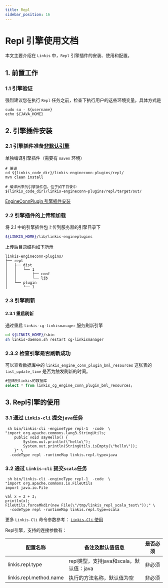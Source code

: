 ```yaml
---
title: Repl
sidebar_position: 16
---
```


# Repl 引擎使用文档

本文主要介绍在 `Linkis` 中，`Repl` 引擎插件的安装、使用和配置。

## 1. 前置工作

### 1.1 引擎验证

强烈建议您在执行 `Repl` 任务之前，检查下执行用户的这些环境变量。具体方式是
```
sudo su - ${username}
echo ${JAVA_HOME}
```

## 2. 引擎插件安装

### 2.1 引擎插件准备[非默认引擎](./overview.md)

单独编译引擎插件（需要有 `maven` 环境）

```
# 编译
cd ${linkis_code_dir}/linkis-engineconn-plugins/repl/
mvn clean install 

# 编译出来的引擎插件包，位于如下目录中
${linkis_code_dir}/linkis-engineconn-plugins/repl/target/out/
```

[EngineConnPlugin 引擎插件安装](../deployment/install-engineconn.md)

### 2.2 引擎插件的上传和加载

将 2.1 中的引擎插件包上传到服务器的引擎目录下
```bash 
${LINKIS_HOME}/lib/linkis-engineplugins
```
上传后目录结构如下所示
```
linkis-engineconn-plugins/
├── repl
│   ├── dist
│   │   └── 1
│   │       ├── conf
│   │       └── lib
│   └── plugin
│       └── 1
```
### 2.3 引擎刷新

#### 2.3.1 重启刷新
通过重启 `linkis-cg-linkismanager` 服务刷新引擎
```bash
cd ${LINKIS_HOME}/sbin
sh linkis-daemon.sh restart cg-linkismanager
```

### 2.3.2 检查引擎是否刷新成功
可以查看数据库中的 `linkis_engine_conn_plugin_bml_resources` 这张表的 `last_update_time` 是否为触发刷新的时间。

```sql
#登陆到linkis的数据库 
select * from linkis_cg_engine_conn_plugin_bml_resources;
```


## 3. Repl引擎的使用

### 3.1 通过 `Linkis-cli` 提交`java`任务

```shell
 sh bin/linkis-cli -engineType repl-1  -code  \
"import org.apache.commons.lang3.StringUtils;
    public void sayHello() {
        System.out.println(\"hello\");
        System.out.println(StringUtils.isEmpty(\"hello\"));
    }" \
  -codeType repl -runtimeMap linkis.repl.type=java
```

### 3.2 通过 `Linkis-cli` 提交`scala`任务

```shell
 sh bin/linkis-cli -engineType repl-1  -code  \
"import org.apache.commons.io.FileUtils
import java.io.File

val x = 2 + 3;
println(x);
FileUtils.forceMkdir(new File(\"/tmp/linkis_repl_scala_test\"));" \
  -codeType repl -runtimeMap linkis.repl.type=scala
```

更多 `Linkis-Cli` 命令参数参考： [`Linkis-Cli` 使用](../user-guide/linkiscli-manual.md)


Repl引擎，支持的连接参数有：

| 配置名称      | 备注及默认值信息                     | 是否必须                                   |
|-----------------|------------------------------|----------------------------------------|
| linkis.repl.type | repl类型，支持java和scala，默认值：java | 非必须 |
| linkis.repl.method.name   | 执行的方法名称，默认值为空   | 非必须 |
